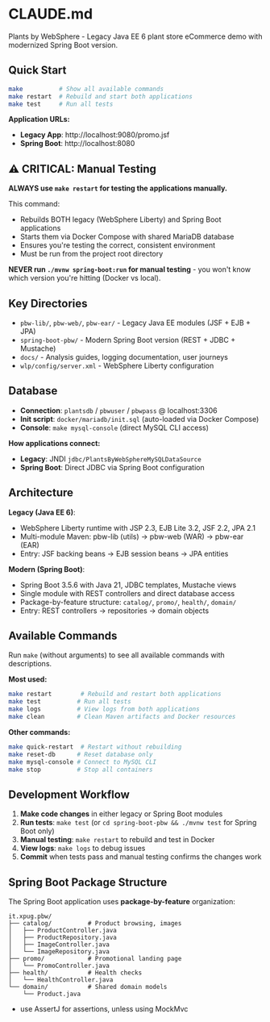 # CLAUDE.md

Plants by WebSphere - Legacy Java EE 6 plant store eCommerce demo with modernized Spring Boot version.

## Quick Start

```bash
make          # Show all available commands
make restart  # Rebuild and start both applications
make test     # Run all tests
```

**Application URLs:**
- **Legacy App**: http://localhost:9080/promo.jsf
- **Spring Boot**: http://localhost:8080

## ⚠️ CRITICAL: Manual Testing

**ALWAYS use `make restart` for testing the applications manually.**

This command:
- Rebuilds BOTH legacy (WebSphere Liberty) and Spring Boot applications
- Starts them via Docker Compose with shared MariaDB database
- Ensures you're testing the correct, consistent environment
- Must be run from the project root directory

**NEVER run `./mvnw spring-boot:run` for manual testing** - you won't know which version you're hitting (Docker vs local).

## Key Directories

- `pbw-lib/`, `pbw-web/`, `pbw-ear/` - Legacy Java EE modules (JSF + EJB + JPA)
- `spring-boot-pbw/` - Modern Spring Boot version (REST + JDBC + Mustache)
- `docs/` - Analysis guides, logging documentation, user journeys
- `wlp/config/server.xml` - WebSphere Liberty configuration

## Database

- **Connection**: `plantsdb` / `pbwuser` / `pbwpass` @ localhost:3306
- **Init script**: `docker/mariadb/init.sql` (auto-loaded via Docker Compose)
- **Console**: `make mysql-console` (direct MySQL CLI access)

**How applications connect:**
- **Legacy**: JNDI `jdbc/PlantsByWebSphereMySQLDataSource`
- **Spring Boot**: Direct JDBC via Spring Boot configuration

## Architecture

**Legacy (Java EE 6)**:
- WebSphere Liberty runtime with JSP 2.3, EJB Lite 3.2, JSF 2.2, JPA 2.1
- Multi-module Maven: pbw-lib (utils) → pbw-web (WAR) → pbw-ear (EAR)
- Entry: JSF backing beans → EJB session beans → JPA entities

**Modern (Spring Boot)**:
- Spring Boot 3.5.6 with Java 21, JDBC templates, Mustache views
- Single module with REST controllers and direct database access
- Package-by-feature structure: `catalog/`, `promo/`, `health/`, `domain/`
- Entry: REST controllers → repositories → domain objects

## Available Commands

Run `make` (without arguments) to see all available commands with descriptions.

**Most used:**
```bash
make restart        # Rebuild and restart both applications
make test          # Run all tests
make logs          # View logs from both applications
make clean         # Clean Maven artifacts and Docker resources
```

**Other commands:**
```bash
make quick-restart  # Restart without rebuilding
make reset-db      # Reset database only
make mysql-console # Connect to MySQL CLI
make stop          # Stop all containers
```

## Development Workflow

1. **Make code changes** in either legacy or Spring Boot modules
2. **Run tests**: `make test` (or `cd spring-boot-pbw && ./mvnw test` for Spring Boot only)
3. **Manual testing**: `make restart` to rebuild and test in Docker
4. **View logs**: `make logs` to debug issues
5. **Commit** when tests pass and manual testing confirms the changes work

## Spring Boot Package Structure

The Spring Boot application uses **package-by-feature** organization:

```
it.xpug.pbw/
├── catalog/          # Product browsing, images
│   ├── ProductController.java
│   ├── ProductRepository.java
│   ├── ImageController.java
│   └── ImageRepository.java
├── promo/            # Promotional landing page
│   └── PromoController.java
├── health/           # Health checks
│   └── HealthController.java
└── domain/           # Shared domain models
    └── Product.java
```
- use AssertJ for assertions, unless using MockMvc
